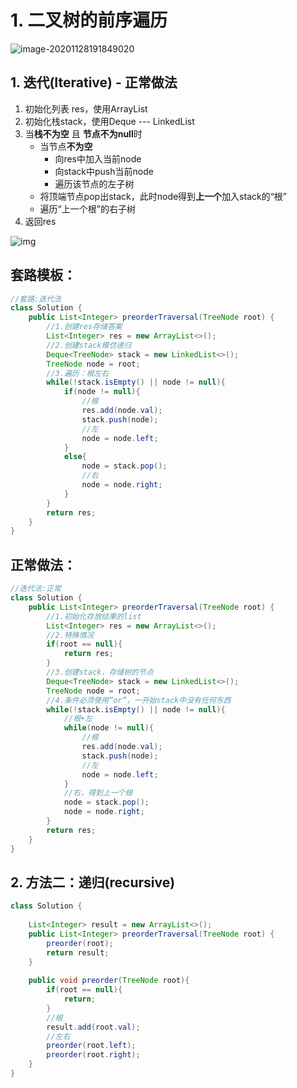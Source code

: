 # 1. 二叉树的前序遍历

![image-20201128191849020](https://raw.githubusercontent.com/TWDH/Leetcode-From-Zero/pictures/img/image-20201128191849020.png)

## 1. 迭代(Iterative) - 正常做法

1. 初始化列表 res，使用ArrayList
2. 初始化栈stack，使用Deque --- LinkedList
3. 当**栈不为空** 且 **节点不为null**时
   - 当节点**不为空** 
     - 向res中加入当前node
     - 向stack中push当前node
     - 遍历该节点的左子树
   - 将顶端节点pop出stack，此时node得到**上一个**加入stack的“根”
   - 遍历“上一个根”的右子树
4. 返回res

![img](https://gblobscdn.gitbook.com/assets%2F-MNE4vJcCOh1OA8HLBD9%2F-MNE4xwX7Uvfi9J9acAt%2F-MNE5CkNMQkf0ickKaUZ%2Fimage.png?alt=media&token=7d92c4f9-b16d-462a-8a66-fdff3883817b)

## 套路模板：

```java
//套路:迭代法
class Solution {
    public List<Integer> preorderTraversal(TreeNode root) {
        //1.创建res存储答案
        List<Integer> res = new ArrayList<>();
        //2.创建stack模仿递归
        Deque<TreeNode> stack = new LinkedList<>();
        TreeNode node = root;
        //3.遍历：根左右
        while(!stack.isEmpty() || node != null){
            if(node != null){
                //根
                res.add(node.val);
                stack.push(node);
                //左
                node = node.left;
            }
            else{
                node = stack.pop();
                //右
                node = node.right;
            }
        }
        return res;
    }
}
```

## 正常做法：

```java
//迭代法:正常
class Solution {
    public List<Integer> preorderTraversal(TreeNode root) {
        //1.初始化存放结果的list
        List<Integer> res = new ArrayList<>();
        //2.特殊情况
        if(root == null){
            return res;
        }
        //3.创建stack，存储树的节点
        Deque<TreeNode> stack = new LinkedList<>();
        TreeNode node = root;
        //4.条件必须使用“or”，一开始stack中没有任何东西
        while(!stack.isEmpty() || node != null){
            //根+左
            while(node != null){
                //根
                res.add(node.val);
                stack.push(node);
                //左
                node = node.left;
            }
            //右，得到上一个根
            node = stack.pop();
            node = node.right;            
        }
        return res;
    }
}
```

## 2. 方法二：递归(recursive)

```java
class Solution {
    
    List<Integer> result = new ArrayList<>();
    public List<Integer> preorderTraversal(TreeNode root) {
        preorder(root);
        return result;
    }
    
    public void preorder(TreeNode root){
        if(root == null){
            return;
        }
        //根
        result.add(root.val);
        //左右
        preorder(root.left);
        preorder(root.right);
    }
}
```


